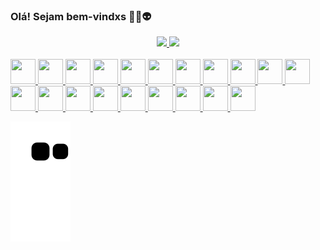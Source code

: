 ### Olá! Sejam bem-vindxs 🤟🏻👽


<div align="center">
  <a href="https://github.com/ShellySoares">
  <img height="150em" src="https://github-readme-stats.vercel.app/api?username=ShellySoares&show_icons=true&theme=dracula&include_all_commits=true&count_private=true"/>
<img height="150em" src="https://github-readme-stats.vercel.app/api/top-langs/?username=ShellySoares&layout=compact&langs_count=7&theme=dracula"/>
</div>

  
  
  
  <div style="display: inline_block"><br>
    <img src="https://cdn.jsdelivr.net/gh/devicons/devicon/icons/coffeescript/coffeescript-original.svg"width="40" height="40"/>
    <img src="https://cdn.jsdelivr.net/gh/devicons/devicon/icons/visualstudio/visualstudio-plain.svg" width="40" height="40" />
    <img src="https://cdn.jsdelivr.net/gh/devicons/devicon/icons/vscode/vscode-original.svg" width="40" height="40" />     
    <img src="https://cdn.jsdelivr.net/gh/devicons/devicon/icons/c/c-original.svg" width="40" height="40" />
    <img src="https://cdn.jsdelivr.net/gh/devicons/devicon/icons/csharp/csharp-original.svg" width="40" height="40" />
    <img src="https://cdn.jsdelivr.net/gh/devicons/devicon/icons/cplusplus/cplusplus-original.svg" width="40" height="40" />
    <img src="https://cdn.jsdelivr.net/gh/devicons/devicon/icons/css3/css3-original.svg" width="40" height="40" />
    <img src="https://cdn.jsdelivr.net/gh/devicons/devicon/icons/html5/html5-original.svg" width="40" height="40"/>
    <img src="https://cdn.jsdelivr.net/gh/devicons/devicon/icons/javascript/javascript-original.svg" width="40" height="40" />
    <img src="https://cdn.jsdelivr.net/gh/devicons/devicon/icons/typescript/typescript-original.svg" width="40" height="40" />
    <img src="https://cdn.jsdelivr.net/gh/devicons/devicon/icons/ubuntu/ubuntu-plain.svg" width="40" height="40" />
    <img src="https://cdn.jsdelivr.net/gh/devicons/devicon/icons/mysql/mysql-original.svg" width="40" height="40" />
    <img src="https://cdn.jsdelivr.net/gh/devicons/devicon/icons/java/java-original.svg" width="40" height="40"/>
    <img src="https://cdn.jsdelivr.net/gh/devicons/devicon/icons/linux/linux-original.svg" width="40" height="40"/>
    <img src="https://cdn.jsdelivr.net/gh/devicons/devicon/icons/atom/atom-original.svg"  width="40" height="40"/>
    <img src="https://cdn.jsdelivr.net/gh/devicons/devicon/icons/react/react-original.svg" width="40" height="40" />     
    <img src="https://cdn.jsdelivr.net/gh/devicons/devicon/icons/git/git-original.svg" width="40" height="40"/>
    <img src="https://cdn.jsdelivr.net/gh/devicons/devicon/icons/android/android-original.svg" width="40" height="40"/>
    <img src="https://cdn.jsdelivr.net/gh/devicons/devicon/icons/apple/apple-original.svg"  width="40" height="40"/>
    <img src="https://cdn.jsdelivr.net/gh/devicons/devicon/icons/github/github-original.svg"  width="40" height="40"/>
    
  
![Snake animation](https://github.com/ShellySoares/ShellySoares/blob/output/github-contribution-grid-snake.svg)
